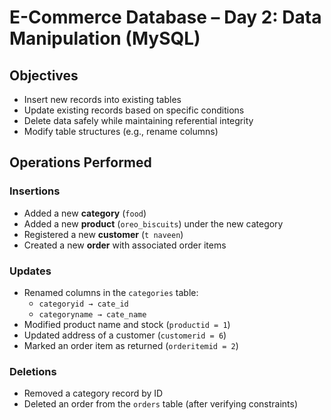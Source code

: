 # E-Commerce Database – Day 2: Data Manipulation (MySQL)

##  Objectives

- Insert new records into existing tables
- Update existing records based on specific conditions
- Delete data safely while maintaining referential integrity
- Modify table structures (e.g., rename columns)

## Operations Performed

### Insertions
- Added a new **category** (`food`)
- Added a new **product** (`oreo_biscuits`) under the new category
- Registered a new **customer** (`t naveen`)
- Created a new **order** with associated order items

### Updates
- Renamed columns in the `categories` table:
  - `categoryid → cate_id`
  - `categoryname → cate_name`
- Modified product name and stock (`productid = 1`)
- Updated address of a customer (`customerid = 6`)
- Marked an order item as returned (`orderitemid = 2`)

### Deletions
- Removed a category record by ID
- Deleted an order from the `orders` table (after verifying constraints)

